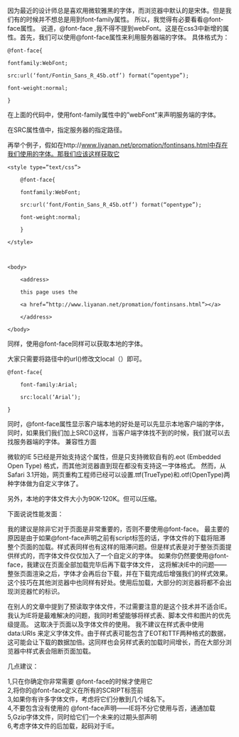 因为最近的设计师总是喜欢用微软雅黑的字体，而浏览器中默认的是宋体。但是我们有的时候并不想总是用到font-family属性。
所以，我觉得有必要看看@font-face属性。
说道，@font-face ,我不得不提到webFont。这是在css3中新增的属性。首先，我们可以使用@font-face属性来利用服务器端的字体。
具体格式为：

 

	@font-face{

	fontfamily:WebFont;

	src:url(‘font/Fontin_Sans_R_45b.otf’) format(“opentype”);

	font-weight:normal;

	}

在上面的代码中，使用font-family属性中的”webFont”来声明服务端的字体。

在SRC属性值中，指定服务器的指定路径。

再举个例子，假如在http://www.liyanan.net/promation/fontinsans.html中存在我们使用的字体。那我们应该这样获取它

 

	<style type=”text/css”>

		@font-face{

		fontfamily:WebFont;

		src:url(‘font/Fontin_Sans_R_45b.otf’) format(“opentype”);

		font-weight:normal;

		}

	</style>

	 

	<body>

		<address>

		this page uses the

		<a href=”http://www.liyanan.net/promation/fontinsans.html”></a>

		</address>

	</body>

同样，使用@font-face同样可以获取本地的字体。

大家只需要将路径中的url()修改文local（）即可。

 

	@font-face{

		font-family:Arial;

		src:local(‘Arial’);

	}
同时，@font-face属性显示客户端本地的好处是可以先显示本地客户端的字体，同时，如果我们我们加上SRC()这样，当客户端字体找不到的时候，我们就可以去找服务器端的字体。
兼容性方面

微软的IE 5已经是开始支持这个属性，但是只支持微软自有的.eot (Embedded Open Type) 格式，而其他浏览器直到现在都没有支持这一字体格式。
然而，从Safari 3.1开始，网页重构工程师已经可以设置.ttf(TrueType)和.otf(OpenType)两种字体做为自定义字体了。

另外，本地的字体文件大小为90K-120K。但可以压缩。

下面说说性能发面：

我的建议是除非它对于页面是非常重要的，否则不要使用@font-face。
最主要的原因是由于如果@font-face声明之前有script标签的话，字体文件的下载将阻滞整个页面的加载。样式表同样也有这样的阻滞问题。但是样式表是对于整张页面提供样式的，而字体文件仅仅加入了一个自定义的字体。
如果你仍然要使用@font-face，我建议在页面全部加载完毕后再下载字体文件， 这将解决IE中的问题——整张页面渲染之后，字体才会再后台下载，并在下载完成后增强我们的样式效果。
这个技巧在其他浏览器中也同样有好处。使用后加载，大部分的浏览器将都不会出现浏览器忙的标识。

在别人的文章中提到了预读取字体文件，不过需要注意的是这个技术并不适合IE。我认为IE将是最难解决的问题，我同时希望能够将样式表、脚本文件和图片的优先级提高。
这取决于页面以及字体文件的使用。
我不建议在样式表中使用 data:URIs  来定义字体文件。由于样式表可能包含了EOT和TTF两种格式的数据，这可能会让下载的数据加倍。这同样也会另样式表的加载时间增长，而在大部分浏览器中样式表会阻断页面加载。

几点建议：

1,只在你确定你非常需要 @font-face的时候才使用它<br/>
2,将你的@font-face定义在所有的SCRIPT标签前<br/>
3,如果你有许多字体文件，考虑将它们分散到几个域名下。<br/>
4,不要包含没有使用的 @font-face声明——IE将不分它使用与否，通通加载<br/>
5,Gzip字体文件，同时给它们一个未来的过期头部声明<br/>
6,考虑字体文件的后加载，起码对于IE。

